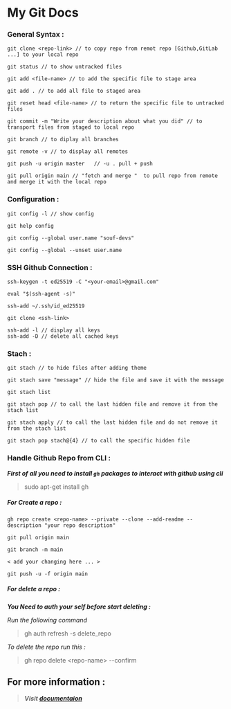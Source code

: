 # My Git Docs

### General Syntax :

```
git clone <repo-link> // to copy repo from remot repo [Github,GitLab ...] to your local repo

git status // to show untracked files

git add <file-name> // to add the specific file to stage area

git add . // to add all file to staged area

git reset head <file-name> // to return the specific file to untracked files

git commit -m "Write your description about what you did" // to transport files from staged to local repo

git branch // to diplay all branches

git remote -v // to display all remotes

git push -u origin master   // -u . pull + push

git pull origin main // "fetch and merge "  to pull repo from remote and merge it with the local repo

```
### Configuration :
```
git config -l // show config

git help config

git config --global user.name "souf-devs"

git config --global --unset user.name 

```
### SSH Github Connection :

```
ssh-keygen -t ed25519 -C "<your-email>@gmail.com"

eval "$(ssh-agent -s)"

ssh-add ~/.ssh/id_ed25519

git clone <ssh-link>

```
```
ssh-add -l // display all keys
ssh-add -D // delete all cached keys

```

### Stach :

```
git stach // to hide files after adding theme

git stach save "message" // hide the file and save it with the message

git stach list

git stach pop // to call the last hidden file and remove it from the stach list

git stach apply // to call the last hidden file and do not remove it from the stach list

git stach pop stach@{4} // to call the specific hidden file
```
### Handle Github Repo from CLI :

***First of all you need to install `gh` packages to interact with github using cli***
> sudo apt-get install gh

##### For Create a repo :

```
gh repo create <repo-name> --private --clone --add-readme --description "your repo description" 

git pull origin main

git branch -m main

< add your changing here ... >

git push -u -f origin main 

```
##### For delete a repo :
***You Need to auth your self before start deleting :***

*Run the following command*

> gh auth refresh -s delete_repo

*To delete the repo run this :*

> gh repo delete \<repo-name> --confirm


## For more information :

> ***Visit [documentaion](https://cli.github.com/manual/gh_repo)***



















